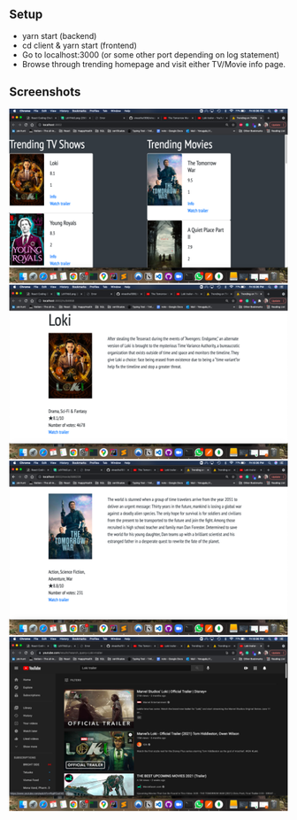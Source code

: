 ## Setup
- yarn start (backend)
- cd client & yarn start (frontend)
- Go to localhost:3000 (or some other port depending on log statement)
- Browse through trending homepage and visit either TV/Movie info page.

## Screenshots
![Home_Page](homepage.png)
![TV info page](tvinfopage.png)
![Movie info page](movie_info_page.png)
![Home_Page](trailer_youtube_page.png)
